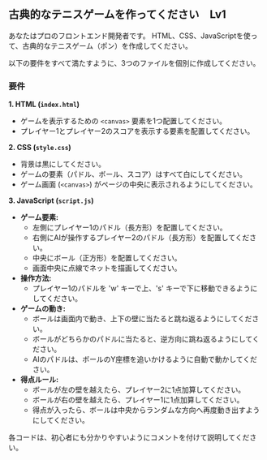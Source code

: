 ## 古典的なテニスゲームを作ってください　Lv1
あなたはプロのフロントエンド開発者です。
HTML、CSS、JavaScriptを使って、古典的なテニスゲーム（ポン）を作成してください。

以下の要件をすべて満たすように、3つのファイルを個別に作成してください。

### 要件

**1. HTML (`index.html`)**
* ゲームを表示するための `<canvas>` 要素を1つ配置してください。
* プレイヤー1とプレイヤー2のスコアを表示する要素を配置してください。

**2. CSS (`style.css`)**
* 背景は黒にしてください。
* ゲームの要素（パドル、ボール、スコア）はすべて白にしてください。
* ゲーム画面 (`<canvas>`) がページの中央に表示されるようにしてください。

**3. JavaScript (`script.js`)**
* **ゲーム要素:**
    * 左側にプレイヤー1のパドル（長方形）を配置してください。
    * 右側にAIが操作するプレイヤー2のパドル（長方形）を配置してください。
    * 中央にボール（正方形）を配置してください。
    * 画面中央に点線でネットを描画してください。
* **操作方法:**
    * プレイヤー1のパドルを 'w' キーで上、's' キーで下に移動できるようにしてください。
* **ゲームの動き:**
    * ボールは画面内で動き、上下の壁に当たると跳ね返るようにしてください。
    * ボールがどちらかのパドルに当たると、逆方向に跳ね返るようにしてください。
    * AIのパドルは、ボールのY座標を追いかけるように自動で動かしてください。
* **得点ルール:**
    * ボールが左の壁を越えたら、プレイヤー2に1点加算してください。
    * ボールが右の壁を越えたら、プレイヤー1に1点加算してください。
    * 得点が入ったら、ボールは中央からランダムな方向へ再度動き出すようにしてください。

各コードは、初心者にも分かりやすいようにコメントを付けて説明してください。

